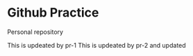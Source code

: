 # Github Practice

Personal repository

This is updeated by pr-1
This is updeated by pr-2 and updated
